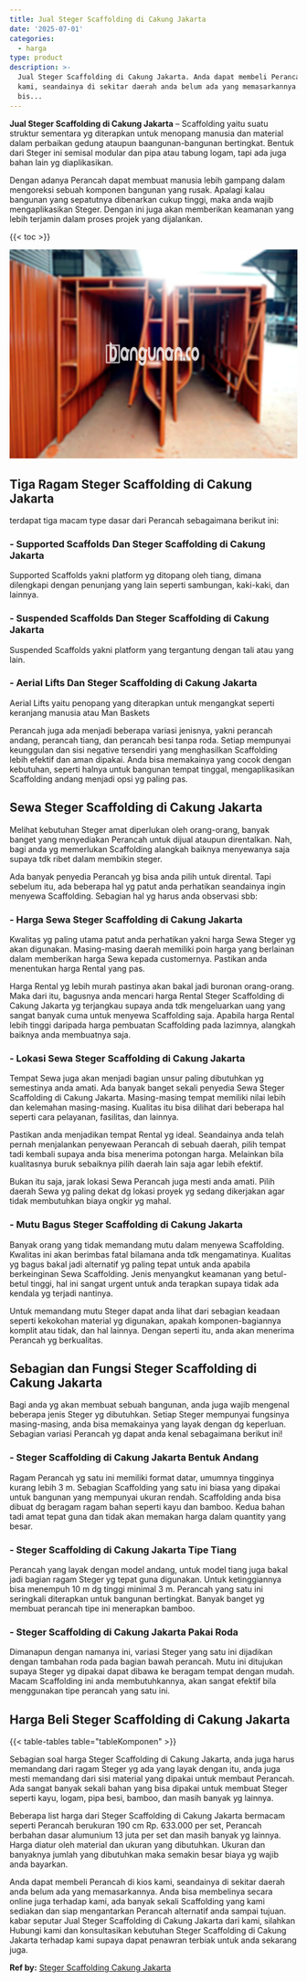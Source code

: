 ```yaml
---
title: Jual Steger Scaffolding di Cakung Jakarta
date: '2025-07-01'
categories:
  - harga
type: product
description: >-
  Jual Steger Scaffolding di Cakung Jakarta. Anda dapat membeli Perancah di kios
  kami, seandainya di sekitar daerah anda belum ada yang memasarkannya. Anda
  bis...
---
```


**Jual Steger Scaffolding di Cakung Jakarta** – Scaffolding yaitu suatu struktur sementara yg diterapkan untuk menopang manusia dan material dalam perbaikan gedung ataupun baangunan-bangunan bertingkat. Bentuk dari Steger ini semisal modular dan pipa atau tabung logam, tapi ada juga bahan lain yg diaplikasikan.

Dengan adanya Perancah dapat membuat manusia lebih gampang dalam mengoreksi sebuah komponen bangunan yang rusak. Apalagi kalau bangunan yang sepatutnya dibenarkan cukup tinggi, maka anda wajib mengaplikasikan Steger. Dengan ini juga akan memberikan keamanan yang lebih terjamin dalam proses projek yang dijalankan.

{{< toc >}}

![Jual Steger Scaffolding di Cakung Jakarta](/images/sewa-scaffolding-steger-25.png)

## Tiga Ragam Steger Scaffolding di Cakung Jakarta

terdapat tiga macam type dasar dari Perancah sebagaimana berikut ini:

### \- Supported Scaffolds Dan Steger Scaffolding di Cakung Jakarta

Supported Scaffolds yakni platform yg ditopang oleh tiang, dimana dilengkapi dengan penunjang yang lain seperti sambungan, kaki-kaki, dan lainnya.

### \- Suspended Scaffolds Dan Steger Scaffolding di Cakung Jakarta

Suspended Scaffolds yakni platform yang tergantung dengan tali atau yang lain.

### \- Aerial Lifts Dan Steger Scaffolding di Cakung Jakarta

Aerial Lifts yaitu penopang yang diterapkan untuk mengangkat seperti keranjang manusia atau Man Baskets

Perancah juga ada menjadi beberapa variasi jenisnya, yakni perancah andang, perancah tiang, dan perancah besi tanpa roda. Setiap mempunyai keunggulan dan sisi negative tersendiri yang menghasilkan Scaffolding lebih efektif dan aman dipakai. Anda bisa memakainya yang cocok dengan kebutuhan, seperti halnya untuk bangunan tempat tinggal, mengaplikasikan Scaffolding andang menjadi opsi yg paling pas.

## Sewa Steger Scaffolding di Cakung Jakarta

Melihat kebutuhan Steger amat diperlukan oleh orang-orang, banyak banget yang menyediakan Perancah untuk dijual ataupun direntalkan. Nah, bagi anda yg memerlukan Scaffolding alangkah baiknya menyewanya saja supaya tdk ribet dalam membikin steger.

Ada banyak penyedia Perancah yg bisa anda pilih untuk dirental. Tapi sebelum itu, ada beberapa hal yg patut anda perhatikan seandainya ingin menyewa Scaffolding. Sebagian hal yg harus anda observasi sbb:

### \- Harga Sewa Steger Scaffolding di Cakung Jakarta

Kwalitas yg paling utama patut anda perhatikan yakni harga Sewa Steger yg akan digunakan. Masing-masing daerah memiliki poin harga yang berlainan dalam memberikan harga Sewa kepada customernya. Pastikan anda menentukan harga Rental yang pas.

Harga Rental yg lebih murah pastinya akan bakal jadi buronan orang-orang. Maka dari itu, bagusnya anda mencari harga Rental Steger Scaffolding di Cakung Jakarta yg terjangkau supaya anda tdk mengeluarkan uang yang sangat banyak cuma untuk menyewa Scaffolding saja. Apabila harga Rental lebih tinggi daripada harga pembuatan Scaffolding pada lazimnya, alangkah baiknya anda membuatnya saja.

### \- Lokasi Sewa Steger Scaffolding di Cakung Jakarta

Tempat Sewa juga akan menjadi bagian unsur paling dibutuhkan yg semestinya anda amati. Ada banyak banget sekali penyedia Sewa Steger Scaffolding di Cakung Jakarta. Masing-masing tempat memiliki nilai lebih dan kelemahan masing-masing. Kualitas itu bisa dilihat dari beberapa hal seperti cara pelayanan, fasilitas, dan lainnya.

Pastikan anda menjadikan tempat Rental yg ideal. Seandainya anda telah pernah menjalankan penyewaan Perancah di sebuah daerah, pilih tempat tadi kembali supaya anda bisa menerima potongan harga. Melainkan bila kualitasnya buruk sebaiknya pilih daerah lain saja agar lebih efektif.

Bukan itu saja, jarak lokasi Sewa Perancah juga mesti anda amati. Pilih daerah Sewa yg paling dekat dg lokasi proyek yg sedang dikerjakan agar tidak membutuhkan biaya ongkir yg mahal.

### \- Mutu Bagus Steger Scaffolding di Cakung Jakarta

Banyak orang yang tidak memandang mutu dalam menyewa Scaffolding. Kwalitas ini akan berimbas fatal bilamana anda tdk mengamatinya. Kualitas yg bagus bakal jadi alternatif yg paling tepat untuk anda apabila berkeinginan Sewa Scaffolding. Jenis menyangkut keamanan yang betul-betul tinggi, hal ini sangat urgent untuk anda terapkan supaya tidak ada kendala yg terjadi nantinya.

Untuk memandang mutu Steger dapat anda lihat dari sebagian keadaan seperti kekokohan material yg digunakan, apakah komponen-bagiannya komplit atau tidak, dan hal lainnya. Dengan seperti itu, anda akan menerima Perancah yg berkualitas.

## Sebagian dan Fungsi Steger Scaffolding di Cakung Jakarta

Bagi anda yg akan membuat sebuah bangunan, anda juga wajib mengenal beberapa jenis Steger yg dibutuhkan. Setiap Steger mempunyai fungsinya masing-masing, anda bisa memakainya yang layak dengan dg keperluan. Sebagian variasi Perancah yg dapat anda kenal sebagaimana berikut ini!

### \- Steger Scaffolding di Cakung Jakarta Bentuk Andang

Ragam Perancah yg satu ini memiliki format datar, umumnya tingginya kurang lebih 3 m. Sebagian Scaffolding yang satu ini biasa yang dipakai untuk bangunan yang mempunyai ukuran rendah. Scaffolding anda bisa dibuat dg beragam ragam bahan seperti kayu dan bamboo. Kedua bahan tadi amat tepat guna dan tidak akan memakan harga dalam quantity yang besar.

### \- Steger Scaffolding di Cakung Jakarta Tipe Tiang

Perancah yang layak dengan model andang, untuk model tiang juga bakal jadi bagian ragam Steger yg tepat guna digunakan. Untuk ketinggiannya bisa menempuh 10 m dg tinggi minimal 3 m. Perancah yang satu ini seringkali diterapkan untuk bangunan bertingkat. Banyak banget yg membuat perancah tipe ini menerapkan bamboo.

### \- Steger Scaffolding di Cakung Jakarta Pakai Roda

Dimanapun dengan namanya ini, variasi Steger yang satu ini dijadikan dengan tambahan roda pada bagian bawah perancah. Mutu ini ditujukan supaya Steger yg dipakai dapat dibawa ke beragam tempat dengan mudah. Macam Scaffolding ini anda membutuhkannya, akan sangat efektif bila menggunakan tipe perancah yang satu ini.

## Harga Beli Steger Scaffolding di Cakung Jakarta

{{< table-tables table="tableKomponen" >}}

Sebagian soal harga Steger Scaffolding di Cakung Jakarta, anda juga harus memandang dari ragam Steger yg ada yang layak dengan itu, anda juga mesti memandang dari sisi material yang dipakai untuk membaut Perancah. Ada sangat banyak sekali bahan yang bisa dipakai untuk membuat Steger seperti kayu, logam, pipa besi, bamboo, dan masih banyak yg lainnya.

Beberapa list harga dari Steger Scaffolding di Cakung Jakarta bermacam seperti Perancah berukuran 190 cm Rp. 633.000 per set, Perancah berbahan dasar alumunium 13 juta per set dan masih banyak yg lainnya. Harga diatur oleh material dan ukuran yang dibutuhkan. Ukuran dan banyaknya jumlah yang dibutuhkan maka semakin besar biaya yg wajib anda bayarkan.

Anda dapat membeli Perancah di kios kami, seandainya di sekitar daerah anda belum ada yang memasarkannya. Anda bisa membelinya secara online juga terhadap kami, ada banyak sekali Scaffolding yang kami sediakan dan siap mengantarkan Perancah alternatif anda sampai tujuan. kabar seputar Jual Steger Scaffolding di Cakung Jakarta dari kami, silahkan Hubungi kami dan konsultasikan kebutuhan Steger Scaffolding di Cakung Jakarta terhadap kami supaya dapat penawran terbiak untuk anda sekarang juga.

**Ref by:** [Steger Scaffolding Cakung Jakarta](https://id.wikipedia.org/wiki/Steger)
